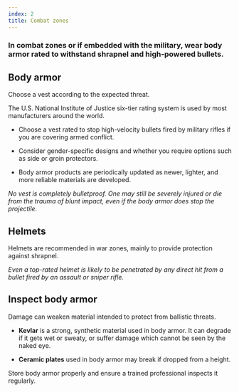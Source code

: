 ```yaml
---
index: 2
title: Combat zones
---
```

### In combat zones or if embedded with the military, wear body armor rated to withstand shrapnel and high-powered bullets. 

## Body armor

Choose a vest according to the expected threat. 

The U.S. National Institute of Justice six-tier rating system is used by most manufacturers around the world. 

*	Choose a vest rated to stop high-velocity bullets fired by military rifles if you are covering armed conflict.

*	Consider gender-specific designs and whether you require options such as side or groin protectors.

*	Body armor products are periodically updated as newer, lighter, and more reliable materials are developed.

_No vest is completely bulletproof. One may still be severely injured or die from the trauma of blunt impact, even if the body armor does stop the projectile._

## Helmets

Helmets are recommended in war zones, mainly to provide protection against shrapnel.

_Even a top-rated helmet is likely to be penetrated by any direct hit from a bullet fired by an assault or sniper rifle._

## Inspect body armor 

Damage can weaken material intended to protect from ballistic threats.

*	**Kevlar** is a strong, synthetic material used in body armor. It can degrade if it gets wet or sweaty, or suffer damage which cannot be seen by the naked eye. 

*	**Ceramic plates** used in body armor may break if dropped from a height. 

Store body armor properly and ensure a trained professional inspects it regularly.